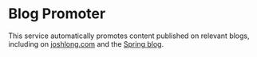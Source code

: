 # Blog Promoter

This service automatically promotes content published on relevant blogs, including on [joshlong.com](https://joshlong.com) and the  [Spring blog](https://spring.io/blog).
